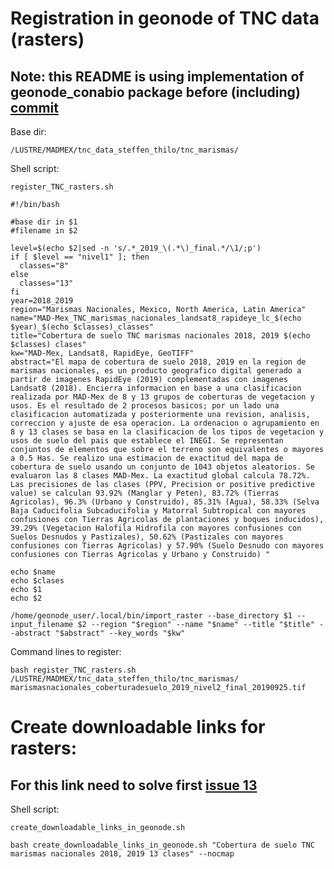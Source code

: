
# Registration in geonode of TNC data (rasters)

## Note: this README is using implementation of geonode_conabio package before (including) [commit](https://github.com/CONABIO/geonode/tree/efebe371342273111e1533c75ee4f32242b3bfc2)

Base dir:

```
/LUSTRE/MADMEX/tnc_data_steffen_thilo/tnc_marismas/
```

Shell script:

`register_TNC_rasters.sh`

```
#!/bin/bash

#base dir in $1
#filename in $2

level=$(echo $2|sed -n 's/.*_2019_\(.*\)_final.*/\1/;p')
if [ $level == "nivel1" ]; then
  classes="8"
else
  classes="13"
fi
year=2018_2019
region="Marismas Nacionales, Mexico, North America, Latin America"
name="MAD-Mex_TNC_marismas_nacionales_landsat8_rapideye_lc_$(echo $year)_$(echo $classes)_classes"
title="Cobertura de suelo TNC marismas nacionales 2018, 2019 $(echo $classes) clases"
kw="MAD-Mex, Landsat8, RapidEye, GeoTIFF"
abstract="El mapa de cobertura de suelo 2018, 2019 en la region de marismas nacionales, es un producto geografico digital generado a partir de imagenes RapidEye (2019) complementadas con imagenes Landsat8 (2018). Encierra informacion en base a una clasificacion realizada por MAD-Mex de 8 y 13 grupos de coberturas de vegetacion y usos. Es el resultado de 2 procesos basicos; por un lado una clasificacion automatizada y posteriormente una revision, analisis, correccion y ajuste de esa operacion. La ordenacion o agrupamiento en 8 y 13 clases se basa en la clasificacion de los tipos de vegetacion y usos de suelo del pais que establece el INEGI. Se representan conjuntos de elementos que sobre el terreno son equivalentes o mayores a 0.5 Has. Se realizo una estimacion de exactitud del mapa de cobertura de suelo usando un conjunto de 1043 objetos aleatorios. Se evaluaron las 8 clases MAD-Mex. La exactitud global calcula 78.72%. Las precisiones de las clases (PPV, Precision or positive predictive value) se calculan 93.92% (Manglar y Peten), 83.72% (Tierras Agricolas), 96.3% (Urbano y Construido), 85.31% (Agua), 58.33% (Selva Baja Caducifolia Subcaducifolia y Matorral Subtropical con mayores confusiones con Tierras Agricolas de plantaciones y boques inducidos), 39.29% (Vegetacion Halofila Hidrofila con mayores confusiones con Suelos Desnudos y Pastizales), 50.62% (Pastizales con mayores confusiones con Tierras Agricolas) y 57.90% (Suelo Desnudo con mayores confusiones con Tierras Agricolas y Urbano y Construido) "

echo $name
echo $clases
echo $1
echo $2

/home/geonode_user/.local/bin/import_raster --base_directory $1 --input_filename $2 --region "$region" --name "$name" --title "$title" --abstract "$abstract" --key_words "$kw"
```


Command lines to register:

```
bash register_TNC_rasters.sh /LUSTRE/MADMEX/tnc_data_steffen_thilo/tnc_marismas/ marismasnacionales_coberturadesuelo_2019_nivel2_final_20190925.tif
```

# Create downloadable links for rasters:

## For this link need to solve first [issue 13](https://github.com/CONABIO/geonode/issues/13)

Shell script:

`create_downloadable_links_in_geonode.sh`

```
bash create_downloadable_links_in_geonode.sh "Cobertura de suelo TNC marismas nacionales 2018, 2019 13 clases" --nocmap
```